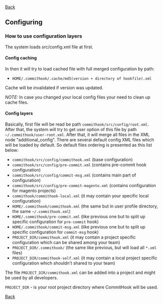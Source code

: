 [Back](../README.md)

## Configuring

### How to use configuration layers

The system loads src/config.xml file at first.

#### Config caching
In then it will try to load cached file with full merged configuration by path:

- `HOME/.commithook/.cache/md5(version + directory of hookfile).xml`

Cache will be invalidated if version was updated.

*NOTE:* In case you changed your local config files your need to clean up cache files.

#### Config layers
Basically, first file will be read be path `commithook/src/config/root.xml`.
After that, the system will try to get user option of this file by path `~/.commithook/user-root.xml`.
After that, it will merge all files in the XML node "additional_config".
There are several default config XML files which will be loaded by default.
So default files ordering is presented as this list below:
- `commithook/src/config/commithook.xml` (base configuration)
- `commithook/src/config/pre-commit.xml` (contains pre-commit hook configuration)
- `commithook/src/config/commit-msg.xml` (contains main part of configuration)
- `commithook/src/config/pre-commit-magento.xml` (contains configuration for magento projects)
- `commithook/commithook-local.xml` (it may contain your specific local configuration)
- `HOME/.commithook/commithook.xml` (the same but in user profile directory, the same `~/.commithook.xml`)
- `HOME/.commithook/pre-commit.xml` (like previous one but to split up specific configuration for `pre-commit` hook)
- `HOME/.commithook/commit-msg.xml` (like previous one but to split up specific configuration for `commit-msg` hook)
- `PROJECT_DIR/commithook.xml` (it may contain a project specific configuration which can be shared among your team)
- `PROJECT_DIR/.commithook/` (the same like previous, but will load all `*.xml` files)
- `PROJECT_DIR/commithook-self.xml` (it may contain a local project specific configuration which shouldn't shared to your team)

The file `PROJECT_DIR/commithook.xml` can be added into a project and might be used by all developers.

`PROJECT_DIR` - is your root project directory where CommitHook will be used.

[Back](../README.md)
